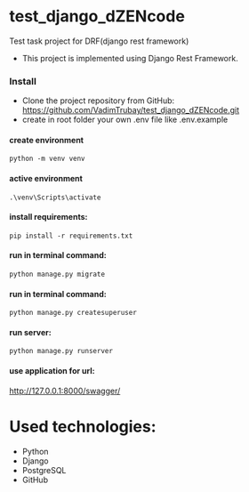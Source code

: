 # test_django_dZENcode
Test task project for DRF(django rest framework) 

- This project is implemented using Django Rest Framework.


### Install

- Clone the project repository from
  GitHub: https://github.com/VadimTrubay/test_django_dZENcode.git
- create in root folder your own .env file like .env.example

#### create environment

    python -m venv venv

#### active environment

    .\venv\Scripts\activate

#### install requirements:

    pip install -r requirements.txt

#### run in terminal command:
    
    python manage.py migrate

#### run in terminal command:

    python manage.py createsuperuser

#### run server:

    python manage.py runserver

#### use application for url:

  http://127.0.0.1:8000/swagger/

# Used technologies:

- Python
- Django
- PostgreSQL
- GitHub
